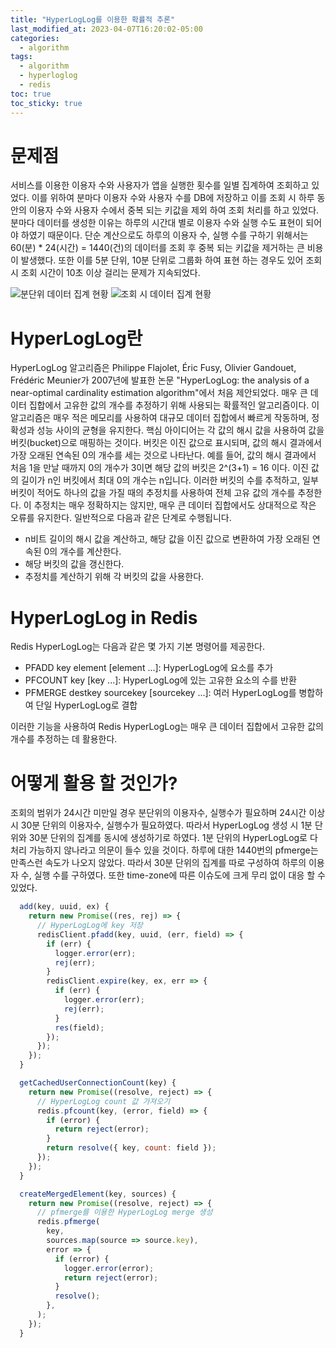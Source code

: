 ```yaml
---
title: "HyperLogLog를 이용한 확률적 추론"
last_modified_at: 2023-04-07T16:20:02-05:00
categories:
  - algorithm
tags:
  - algorithm
  - hyperloglog
  - redis
toc: true
toc_sticky: true
---
```


# 문제점

서비스를 이용한 이용자 수와 사용자가 앱을 실행한 횟수를 일별 집계하여 조회하고 있었다.
이를 위하여 분마다 이용자 수와 사용자 수를 DB에 저장하고 이를 조회 시 하루 동안의 이용자 수와 사용자 수에서 중복 되는 키값을 제외 하여 조회 처리를 하고 있었다.
분마다 데이터를 생성한 이유는 하루의 시간대 별로 이용자 수와 실행 수도 표현이 되어야 하였기 때문이다.
단순 계산으로도 하루의 이용자 수, 실행 수를 구하기 위해서는 60(분) * 24(시간) = 1440(건)의 데이터를 조회 후 중복 되는 키값을 제거하는 큰 비용이 발생했다.
또한 이를 5분 단위, 10분 단위로 그룹화 하여 표현 하는 경우도 있어 조회 시 조회 시간이 10초 이상 걸리는 문제가 지속되었다.

![분단위 데이터 집계 현황](https://onedrive.live.com/embed?resid=884E6FE11C46974%211315&authkey=%21AHeJy0-XtTi9KiU&width=696&height=181)
![조회 시 데이터 집계 현황](https://onedrive.live.com/embed?resid=884E6FE11C46974%211316&authkey=%21ALYahgrEMfkio1o&width=310&height=247)
        

# HyperLogLog란

HyperLogLog 알고리즘은 Philippe Flajolet, Éric Fusy, Olivier Gandouet, Frédéric Meunier가 2007년에 발표한 논문 "HyperLogLog: the analysis of a near-optimal cardinality estimation algorithm"에서 처음 제안되었다.
매우 큰 데이터 집합에서 고유한 값의 개수를 추정하기 위해 사용되는 확률적인 알고리즘이다. 
이 알고리즘은 매우 적은 메모리를 사용하여 대규모 데이터 집합에서 빠르게 작동하며, 정확성과 성능 사이의 균형을 유지한다.
핵심 아이디어는 각 값의 해시 값을 사용하여 값을 버킷(bucket)으로 매핑하는 것이다. 
버킷은 이진 값으로 표시되며, 값의 해시 결과에서 가장 오래된 연속된 0의 개수를 세는 것으로 나타난다. 
예를 들어, 값의 해시 결과에서 처음 1을 만날 때까지 0의 개수가 3이면 해당 값의 버킷은 2^(3+1) = 16 이다. 
이진 값의 길이가 n인 버킷에서 최대 0의 개수는 n입니다.
이러한 버킷의 수를 추적하고, 일부 버킷이 적어도 하나의 값을 가질 때의 추정치를 사용하여 전체 고유 값의 개수를 추정한다. 
이 추정치는 매우 정확하지는 않지만, 매우 큰 데이터 집합에서도 상대적으로 작은 오류를 유지한다.
일반적으로 다음과 같은 단계로 수행됩니다.

- n비트 길이의 해시 값을 계산하고, 해당 값을 이진 값으로 변환하여 가장 오래된 연속된 0의 개수를 계산한다.
- 해당 버킷의 값을 갱신한다.
- 추정치를 계산하기 위해 각 버킷의 값을 사용한다.

# HyperLogLog in Redis

Redis HyperLogLog는 다음과 같은 몇 가지 기본 명령어를 제공한다.

- PFADD key element [element ...]: HyperLogLog에 요소를 추가
- PFCOUNT key [key ...]: HyperLogLog에 있는 고유한 요소의 수를 반환
- PFMERGE destkey sourcekey [sourcekey ...]: 여러 HyperLogLog를 병합하여 단일 HyperLogLog로 결합

이러한 기능을 사용하여 Redis HyperLogLog는 매우 큰 데이터 집합에서 고유한 값의 개수를 추정하는 데 활용한다.

# 어떻게 활용 할 것인가?

조회의 범위가 24시간 미만일 경우 분단위의 이용자수, 실행수가 필요하며 24시간 이상시 30분 단위의 이용자수, 실행수가 필요하였다.
따라서 HyperLogLog 생성 시 1분 단위와 30분 단위의 집계를 동시에 생성하기로 하였다.
1분 단위의 HyperLogLog로 다 처리 가능하지 않나라고 의문이 들수 있을 것이다.
하루에 대한 1440번의 pfmerge는 만족스런 속도가 나오지 않았다. 
따라서 30분 단위의 집계를 따로 구성하여 하루의 이용자 수, 실행 수를 구하였다. 
또한 time-zone에 따른 이슈도에 크게 무리 없이 대응 할 수 있었다.

```javascript
  add(key, uuid, ex) {
    return new Promise((res, rej) => {
      // HyperLogLog에 key 저장
      redisClient.pfadd(key, uuid, (err, field) => {
        if (err) {
          logger.error(err);
          rej(err);
        }
        redisClient.expire(key, ex, err => {
          if (err) {
            logger.error(err);
            rej(err);
          }
          res(field);
        });
      });
    });
  }
```

```javascript
  getCachedUserConnectionCount(key) {
    return new Promise((resolve, reject) => {
      // HyperLogLog count 값 가져오기
      redis.pfcount(key, (error, field) => {
        if (error) {
          return reject(error);
        }
        return resolve({ key, count: field });
      });
    });
  }
```

```javascript
  createMergedElement(key, sources) {
    return new Promise((resolve, reject) => {
      // pfmerge를 이용한 HyperLogLog merge 생성
      redis.pfmerge(
        key,
        sources.map(source => source.key),
        error => {
          if (error) {
            logger.error(error);
            return reject(error);
          }
          resolve();
        },
      );
    });
  }
```
